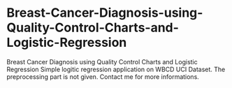 # Breast-Cancer-Diagnosis-using-Quality-Control-Charts-and-Logistic-Regression
Breast Cancer Diagnosis using Quality Control Charts and Logistic Regression
Simple logitic regression application on WBCD UCI Dataset.
The preprocessing part is not given. Contact me for more informations.
